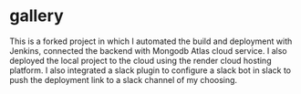 # gallery
This is a forked project in which I automated the build and deployment with Jenkins, connected the backend with Mongodb Atlas cloud service.
I also deployed the local project to the cloud using the render cloud hosting platform.
I also integrated a slack plugin to configure a slack bot in slack to push the deployment link to a slack channel of my choosing.
